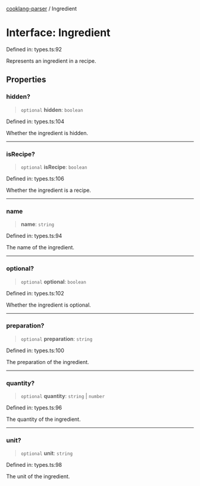 [cooklang-parser](../globals.md) / Ingredient

# Interface: Ingredient

Defined in: types.ts:92

Represents an ingredient in a recipe.

## Properties

### hidden?

> `optional` **hidden**: `boolean`

Defined in: types.ts:104

Whether the ingredient is hidden.

***

### isRecipe?

> `optional` **isRecipe**: `boolean`

Defined in: types.ts:106

Whether the ingredient is a recipe.

***

### name

> **name**: `string`

Defined in: types.ts:94

The name of the ingredient.

***

### optional?

> `optional` **optional**: `boolean`

Defined in: types.ts:102

Whether the ingredient is optional.

***

### preparation?

> `optional` **preparation**: `string`

Defined in: types.ts:100

The preparation of the ingredient.

***

### quantity?

> `optional` **quantity**: `string` \| `number`

Defined in: types.ts:96

The quantity of the ingredient.

***

### unit?

> `optional` **unit**: `string`

Defined in: types.ts:98

The unit of the ingredient.
